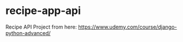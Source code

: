 # recipe-app-api

Recipe API Project from here: https://www.udemy.com/course/django-python-advanced/

